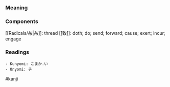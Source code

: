 ### Meaning



### Components

[[Radicals/糸|糸]]: thread [[致]]: doth; do; send; forward; cause; exert; incur; engage

### Readings

```
- Kunyomi: こまか.い
- Onyomi: チ
```

#kanji